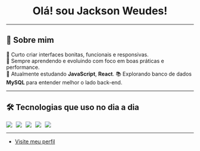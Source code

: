 <h1 align="center">Olá! sou Jackson Weudes!</h1>

---

## 🚀 Sobre mim

🎨 Curto criar interfaces bonitas, funcionais e responsivas.  
🧠 Sempre aprendendo e evoluindo com foco em boas práticas e performance.  
📌 Atualmente estudando **JavaScript**, **React**.
📚 Explorando banco de dados **MySQL** para entender melhor o lado back-end.

---

## 🛠️ Tecnologias que uso no dia a dia

<div style="display: flex; gap: 10px;">
  <img src="https://img.shields.io/badge/HTML5-E34F26?style=for-the-badge&logo=html5&logoColor=white"/>
  <img src="https://img.shields.io/badge/CSS3-1572B6?style=for-the-badge&logo=css3&logoColor=white"/>
  <img src="https://img.shields.io/badge/JavaScript-F7DF1E?style=for-the-badge&logo=javascript&logoColor=black"/>
  <img src="https://img.shields.io/badge/React-61DAFB?style=for-the-badge&logo=react&logoColor=black"/>
  <img src="https://img.shields.io/badge/MySQL-00758F?style=for-the-badge&logo=mysql&logoColor=white"/>
</div>

---

- [Visite meu perfil](https://github.com/JacksonWeudes)  
